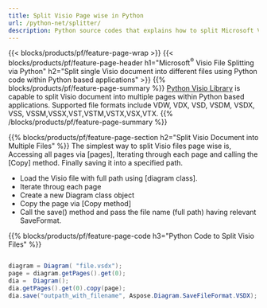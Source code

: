 ```yaml
---
title: Split Visio Page wise in Python
url: /python-net/splitter/
description: Python source codes that explains how to split Microsoft Visio files into multiple files in Python applications
---
```


{{< blocks/products/pf/feature-page-wrap >}}
{{< blocks/products/pf/feature-page-header h1="Microsoft<sup>&reg;</sup> Visio File Splitting via Python" h2="Split single Visio document into different files using Python code within Python based applications" >}}
{{% blocks/products/pf/feature-page-summary %}}
[Python Visio Library](/diagram/python-net/) is capable to split Visio document into multiple pages within Python based applications. Supported file formats include VDW, VDX, VSD, VSDM, VSDX, VSS, VSSM,VSSX,VST,VSTM,VSTX,VSX,VTX.
{{% /blocks/products/pf/feature-page-summary  %}}

{{% blocks/products/pf/feature-page-section  h2="Split Visio Document into Multiple Files" %}}
The simplest way to split Visio files page wise is, Accessing all pages via [pages], Iterating through each page and calling the [Copy] method. Finally saving it into a specified path. 

+  Load the Visio file with full path using [diagram class].
+  Iterate throug each page
+  Create a new Diagram class object
+  Copy the page via [Copy method]
+  Call the save() method and pass the file name (full path) having relevant SaveFormat.

{{% blocks/products/pf/feature-page-code h3="Python Code to Split Visio Files" %}}

```cs

diagram = Diagram( "file.vsdx");
page = diagram.getPages().get(0);
dia =  Diagram();
dia.getPages().get(0).copy(page);
dia.save("outpath_with_filename", Aspose.Diagram.SaveFileFormat.VSDX);  

```
